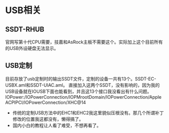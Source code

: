 # USB相关
## SSDT-RHUB
官网写第十代CPU需要，技嘉和AsRock主板不需要这个。实际加上这个目前所有的USB外设硬盘无法显示。
## USB定制
目前存放了usb定制时的输出SSDT文件，定制的设备一共有13个。SSDT-EC-USBX.aml和SSDT-UIAC.aml。
直接加入这两个SSDT，没有影响的，因为我的USB设备就在IOUSB下面也能看到，并且这13个接口我没看出有什么问题。
IOPower:/IOPowerConnection/IOPMrootDomain/IOPowerConnection/AppleACPIPCI/IOPowerConnection/XHC@14
* 传统的定制USB方法中的EHC1和EHC2我这里貌似压根没有。那几个所谓补丁修改的位置我这都没有，懒得搞了。
* 国内小白的教程让人看了难受，不想再看了。